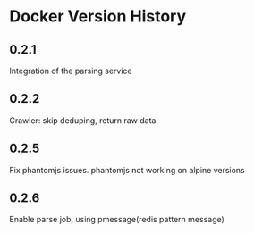 # Docker Version History

## 0.2.1

Integration of the parsing service

## 0.2.2

Crawler: skip deduping, return raw data

## 0.2.5

Fix phantomjs issues. phantomjs not working on alpine versions

## 0.2.6

Enable parse job, using pmessage(redis pattern message)
